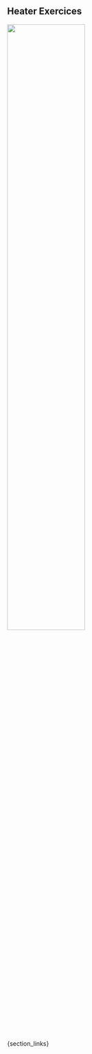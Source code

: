 <article markdown="1">

# Heater Exercices

<img src="img/exercises/heater.jpeg" width = "60%"/>


</article>

{section_links}
